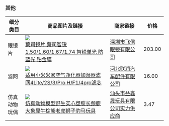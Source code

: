 ### 其他
|细分类目|商品图片及链接|商家链接|价格|
|--|--|--|--|
|眼镜片|![](https://cbu01.alicdn.com/img/ibank/O1CN01GiSxkQ2KwvhavUpRJ_!!2828959622-0-cib.200x200.jpg)<br>[蔡司镜片 蔡司智锐 1.50/1.60/1.67/1.74 智锐单光 防蓝光 铂金膜](https://detail.1688.com/offer/671049533903.html)|[深圳市飞信眼镜有限公司](https://feixinglasses.1688.com)|203.00|
|滤网|![](https://cbu01.alicdn.com/img/ibank/O1CN016w6JWi1OCRtcy1VWt_!!2492481669-0-cib.200x200.jpg)<br>[适用小米米家空气净化器加湿器滤网4Lite/2S/3/Pro H/F1/4pro滤芯](https://detail.1688.com/offer/712432576243.html)|[河北联润汽车配件有限公司](https://lianrun.1688.com)|16.00|
|仿真动物玩偶|![](https://cbu01.alicdn.com/img/ibank/9630543554_1464955482.200x200.jpg)<br>[仿真动物模型野生实心塑胶长颈鹿大象犀牛棕熊老虎狮子豹马玩具](https://detail.1688.com/offer/570692992379.html)|[汕头市益鑫晟玩具有限公司实力供应商](https://shop1466096643021.1688.com)|3.47|
